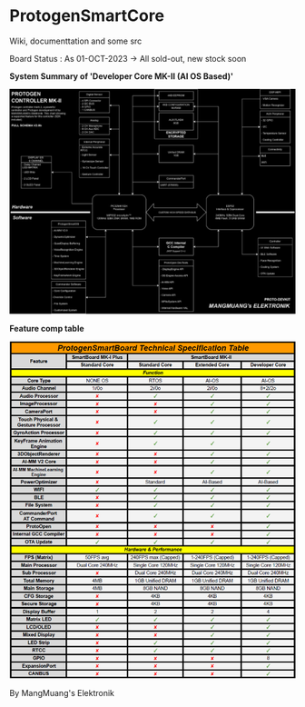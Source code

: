 # ProtogenSmartCore
Wiki, documenttation and some src

Board Status : As 01-OCT-2023 -> All sold-out, new stock soon

**System Summary of 'Developer Core MK-II (AI OS Based)'**

![alt text](https://github.com/MangMuang/ProtogenSmartCore/blob/main/Image/ProtogenSmartBoardV2.0ba_inv.png?raw=true)


**Feature comp table**

![alt text](https://github.com/MangMuang/ProtogenSmartCore/blob/main/Image/CompTable_v1.png?raw=true)

By MangMuang's Elektronik
